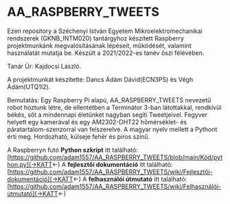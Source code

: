 # AA_RASPBERRY_TWEETS
Ezen repository a Széchenyi István Egyetem Mikroelektromechanikai rendszerek (GKNB_INTM020) tantárgyhoz készített Raspberry projektmunkánk megvalósításának lépéseit, működését, valamint használatát mutatja be. Készült a 2021/2022-es tanév őszi félévében. 


Tanár Úr: Kajdocsi László. 


A projektmunkát készítette: Dancs Ádám Dávid(ECN3PS) és Végh Ádám(UTQ1I2). 

Bemutatás: Egy Raspberry Pi alapú, AA_RASPBERRY_TWEETS nevezetű robot hoztunk létre, de ellentétben a Terminátor 3-ban látottakkal, rendkívül békés, sőt a mindennapi életünket nagyban segíti Tweetjeivel. Fegyver helyett egy kamerával és egy AM2302-DHT22 hőmérséklet- és páratartalom-szenzorral van felszerelve. A magyar nyelv mellett a Pythont érti meg. Hordozható, külseje fehér és piros színű.

A Raspberryn futó **Python szkript** itt található: [https://github.com/adam1557/AA_RASPBERRY_TWEETS/blob/main/Kód/python.py](->KATT<-)
A **fejlesztői dokumentáció** itt található: [https://github.com/adam1557/AA_RASPBERRY_TWEETS/wiki/Fejlesztői-dokumentáció](->KATT<-)
A **felhasználói útmutató** itt található: [https://github.com/adam1557/AA_RASPBERRY_TWEETS/wiki/Felhasználói-útmutató](->KATT<-)
